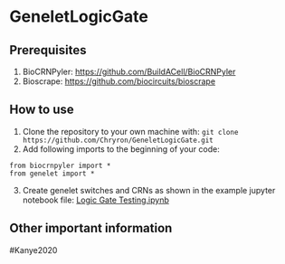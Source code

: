 # GeneletLogicGate
 
 
## Prerequisites  

1. BioCRNPyler: https://github.com/BuildACell/BioCRNPyler
2. Bioscrape: https://github.com/biocircuits/bioscrape
 
## How to use

1. Clone the repository to your own machine with: ```git clone https://github.com/Chryron/GeneletLogicGate.git ```
2. Add following imports to the beginning of your code: 
```
from biocrnpyler import * 
from genelet import *
```
3. Create genelet switches and CRNs as shown in the example jupyter notebook file: [Logic Gate Testing.ipynb](https://github.com/Chryron/GeneletLogicGate/blob/master/Logic%20Gate%20Testing.ipynb)

## Other important information

\#Kanye2020
